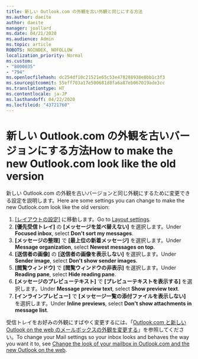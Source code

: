 ```yaml
---
title: 新しい Outlook.com の外観を古い外観と同じにする方法
ms.author: daeite
author: daeite
manager: joallard
ms.date: 04/21/2020
ms.audience: Admin
ms.topic: article
ROBOTS: NOINDEX, NOFOLLOW
localization_priority: Normal
ms.custom:
- "8000035"
- "794"
ms.openlocfilehash: dc254df10c21521e65c53e478288938e0bb1c3f3
ms.sourcegitcommit: 55eff703a17e500681d8fa6a87eb067019ade3cc
ms.translationtype: HT
ms.contentlocale: ja-JP
ms.lasthandoff: 04/22/2020
ms.locfileid: "43721760"
---
```

# <a name="how-to-make-the-new-outlookcom-look-like-the-old-version"></a><span data-ttu-id="34f32-102">新しい Outlook.com の外観を古いバージョンにする方法</span><span class="sxs-lookup"><span data-stu-id="34f32-102">How to make the new Outlook.com look like the old version</span></span>

<span data-ttu-id="34f32-103">新しい Outlook.com の外観を古いバージョンと同じ外観にするために変更できる設定を説明します。</span><span class="sxs-lookup"><span data-stu-id="34f32-103">Here are some settings you can change to make the new Outlook.com look like the old version:</span></span>

1. <span data-ttu-id="34f32-104">[[レイアウトの設定]](https://outlook.live.com/mail/options/mail/layout) に移動します。</span><span class="sxs-lookup"><span data-stu-id="34f32-104">Go to [Layout settings](https://outlook.live.com/mail/options/mail/layout).</span></span>
1. <span data-ttu-id="34f32-105">**[優先受信トレイ]** の **[メッセージを並べ替えない]** を選択します。</span><span class="sxs-lookup"><span data-stu-id="34f32-105">Under **Focused inbox**, select **Don't sort my messages**.</span></span>
1. <span data-ttu-id="34f32-106">**[メッセージの整理]** で **[最上位の新着メッセージ]** を選択します。</span><span class="sxs-lookup"><span data-stu-id="34f32-106">Under **Message organization**, select **Newest messages on top**.</span></span>
1. <span data-ttu-id="34f32-107">**[送信者の画像]** の **[送信者の画像を表示しない]** を選択します。</span><span class="sxs-lookup"><span data-stu-id="34f32-107">Under **Sender image**, select **Don't show sender images**.</span></span>
1. <span data-ttu-id="34f32-108">**[閲覧ウィンドウ]** で **[閲覧ウィンドウの非表示]** を選択します。</span><span class="sxs-lookup"><span data-stu-id="34f32-108">Under **Reading pane**, select **Hide reading pane**.</span></span>
1. <span data-ttu-id="34f32-109">**[メッセージのプレビューテキスト]** で **[プレビューテキストを表示する]** を選択します。</span><span class="sxs-lookup"><span data-stu-id="34f32-109">Under **Message preview text**, select **Show preview text**.</span></span>
1. <span data-ttu-id="34f32-110">**[インラインプレビュー]** で **[メッセージ一覧の添付ファイルを表示しない]** を選択します。</span><span class="sxs-lookup"><span data-stu-id="34f32-110">Under **Inline previews**, select **Don't show attachments in message list**.</span></span>

<span data-ttu-id="34f32-111">受信トレイをお好みの外観にすばやく変更するには、「[Outlook.com と新しい Outlook on the web のメールボックスの外観を変更する](https://support.office.com/article/b41c2ecb-f23c-42b3-b7f8-659646d5e58c?wt.mc_id=Office_Outlook_com_Alchemy)」を参照してください。</span><span class="sxs-lookup"><span data-stu-id="34f32-111">To change your Mail settings so your inbox looks and behaves the way you want it to, see [Change the look of your mailbox in Outlook.com and the new Outlook on the web](https://support.office.com/article/b41c2ecb-f23c-42b3-b7f8-659646d5e58c?wt.mc_id=Office_Outlook_com_Alchemy).</span></span>